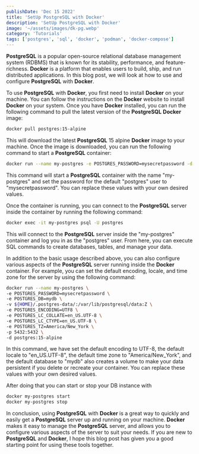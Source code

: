 ```yaml
---
publishDate: 'Dec 15 2022'
title: 'SetUp PostgreSQL with Docker'
description: 'SetUp PostgreSQL with Docker'
image: '~/assets/images/dk-pg.webp'
category: 'Tutorials'
tags: ['postgres', 'sql', 'docker', 'podman', 'docker-compose']
---
```


**PostgreSQL** is a popular open-source relational database management system (RDBMS) that is known for its stability, performance, and feature-richness. **Docker** is a platform that enables users to build, ship, and run distributed applications. In this blog post, we will look at how to use and configure **PostgreSQL** with **Docker**.

To use **PostgreSQL** with **Docker**, you first need to install **Docker** on your machine. You can follow the instructions on the **Docker** website to install **Docker** on your system. Once you have **Docker** installed, you can run the following command to pull the latest version of the **PostgreSQL** **Docker** image:

```bash
docker pull postgres:15-alpine
```

This will download the latest **PostgreSQL** 15 alpine **Docker** image to your machine. Once the image is downloaded, you can run the following command to start a **PostgreSQL** container:

```bash
docker run --name my-postgres -e POSTGRES_PASSWORD=mysecretpassword -d postgres:15-alpine
```

This command will start a **PostgreSQL** container with the name "my-postgres" and set the password for the default "postgres" user to "mysecretpassword". You can replace these values with your own desired values.

Once the container is running, you can connect to the **PostgreSQL** server inside the container by running the following command:

```bash
docker exec -it my-postgres psql -U postgres
```

This will connect to the **PostgreSQL** server inside the "my-postgres" container and log you in as the "postgres" user. From here, you can execute SQL commands to create databases, tables, and manage your data.

In addition to the basic usage described above, you can also configure various aspects of the **PostgreSQL** server running inside the **Docker** container. For example, you can set the default encoding, locale, and time zone for the server by using the following command:

```bash
docker run --name my-postgres \
-e POSTGRES_PASSWORD=mysecretpassword \
-e POSTGRES_DB=mydb \
-v ${HOME}/.postgres-data/:/var/lib/postgresql/data:Z \
-e POSTGRES_ENCODING=UTF8 \
-e POSTGRES_LC_COLLATE=en_US.UTF-8 \
-e POSTGRES_LC_CTYPE=en_US.UTF-8 \
-e POSTGRES_TZ=America/New_York \
-p 5432:5432 \
-d postgres:15-alpine
```

In this command, we have set the default encoding to UTF-8, the default locale to "en_US.UTF-8", the default time zone to "America/New_York", and the default database to "mydb" also creates a volume to make your data persistent if you delete or recreate your container. You can replace these values with your own desired values.

After doing that you can start or stop your DB instance with

```bash
docker my-postgres start
docker my-postgres stop
```

In conclusion, using **PostgreSQL** with **Docker** is a great way to quickly and easily get a **PostgreSQL** server up and running on your machine. **Docker** makes it easy to manage the **PostgreSQL** server, and allows you to configure various aspects of the server to suit your needs. If you are new to **PostgreSQL** and **Docker**, I hope this blog post has given you a good starting point for using these tools together.
